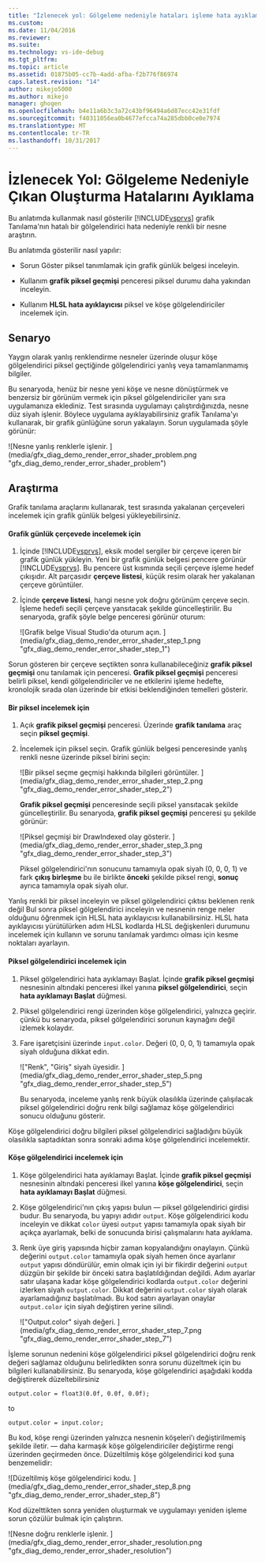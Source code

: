 ```yaml
---
title: "İzlenecek yol: Gölgeleme nedeniyle hataları işleme hata ayıklama | Microsoft Docs"
ms.custom: 
ms.date: 11/04/2016
ms.reviewer: 
ms.suite: 
ms.technology: vs-ide-debug
ms.tgt_pltfrm: 
ms.topic: article
ms.assetid: 01875b05-cc7b-4add-afba-f2b776f86974
caps.latest.revision: "14"
author: mikejo5000
ms.author: mikejo
manager: ghogen
ms.openlocfilehash: b4e11a6b3c3a72c43bf96494a6d87ecc42e31fdf
ms.sourcegitcommit: f40311056ea0b4677efcca74a285dbb0ce0e7974
ms.translationtype: MT
ms.contentlocale: tr-TR
ms.lasthandoff: 10/31/2017
---
```

# <a name="walkthrough-debugging-rendering-errors-due-to-shading"></a>İzlenecek Yol: Gölgeleme Nedeniyle Çıkan Oluşturma Hatalarını Ayıklama
Bu anlatımda kullanmak nasıl gösterilir [!INCLUDE[vsprvs](../../code-quality/includes/vsprvs_md.md)] grafik Tanılama'nın hatalı bir gölgelendirici hata nedeniyle renkli bir nesne araştırın.  
  
 Bu anlatımda gösterilir nasıl yapılır:  
  
-   Sorun Göster piksel tanımlamak için grafik günlük belgesi inceleyin.  
  
-   Kullanım **grafik piksel geçmişi** penceresi piksel durumu daha yakından inceleyin.  
  
-   Kullanım **HLSL hata ayıklayıcısı** piksel ve köşe gölgelendiriciler incelemek için.  
  
## <a name="scenario"></a>Senaryo  
 Yaygın olarak yanlış renklendirme nesneler üzerinde oluşur köşe gölgelendirici piksel geçtiğinde gölgelendirici yanlış veya tamamlanmamış bilgiler.  
  
 Bu senaryoda, henüz bir nesne yeni köşe ve nesne dönüştürmek ve benzersiz bir görünüm vermek için piksel gölgelendiriciler yanı sıra uygulamanıza eklediniz. Test sırasında uygulamayı çalıştırdığınızda, nesne düz siyah işlenir. Böylece uygulama ayıklayabilirsiniz grafik Tanılama'yı kullanarak, bir grafik günlüğüne sorun yakalayın. Sorun uygulamada şöyle görünür:  
  
 ![Nesne yanlış renklerle işlenir. ] (media/gfx_diag_demo_render_error_shader_problem.png "gfx_diag_demo_render_error_shader_problem")  
  
## <a name="investigation"></a>Araştırma  
 Grafik tanılama araçlarını kullanarak, test sırasında yakalanan çerçeveleri incelemek için grafik günlük belgesi yükleyebilirsiniz.  
  
#### <a name="to-examine-a-frame-in-a-graphics-log"></a>Grafik günlük çerçevede incelemek için  
  
1.  İçinde [!INCLUDE[vsprvs](../../code-quality/includes/vsprvs_md.md)], eksik model sergiler bir çerçeve içeren bir grafik günlük yükleyin. Yeni bir grafik günlük belgesi pencere görünür [!INCLUDE[vsprvs](../../code-quality/includes/vsprvs_md.md)]. Bu pencere üst kısmında seçili çerçeve işleme hedef çıkışıdır. Alt parçasıdır **çerçeve listesi**, küçük resim olarak her yakalanan çerçeve görüntüler.  
  
2.  İçinde **çerçeve listesi**, hangi nesne yok doğru görünüm çerçeve seçin. İşleme hedefi seçili çerçeve yansıtacak şekilde güncelleştirilir. Bu senaryoda, grafik şöyle belge penceresi görünür oturum:  
  
     ![Grafik belge Visual Studio'da oturum açın. ] (media/gfx_diag_demo_render_error_shader_step_1.png "gfx_diag_demo_render_error_shader_step_1")  
  
 Sorun gösteren bir çerçeve seçtikten sonra kullanabileceğiniz **grafik piksel geçmişi** onu tanılamak için penceresi. **Grafik piksel geçmişi** penceresi belirli piksel, kendi gölgelendiriciler ve ne etkilerini işleme hedefte, kronolojik sırada olan üzerinde bir etkisi beklendiğinden temelleri gösterir.  
  
#### <a name="to-examine-a-pixel"></a>Bir piksel incelemek için  
  
1.  Açık **grafik piksel geçmişi** penceresi. Üzerinde **grafik tanılama** araç seçin **piksel geçmişi**.  
  
2.  İncelemek için piksel seçin. Grafik günlük belgesi penceresinde yanlış renkli nesne üzerinde piksel birini seçin:  
  
     ![Bir piksel seçme geçmişi hakkında bilgileri görüntüler. ] (media/gfx_diag_demo_render_error_shader_step_2.png "gfx_diag_demo_render_error_shader_step_2")  
  
     **Grafik piksel geçmişi** penceresinde seçili piksel yansıtacak şekilde güncelleştirilir. Bu senaryoda, **grafik piksel geçmişi** penceresi şu şekilde görünür:  
  
     ![Piksel geçmişi bir DrawIndexed olay gösterir. ] (media/gfx_diag_demo_render_error_shader_step_3.png "gfx_diag_demo_render_error_shader_step_3")  
  
     Piksel gölgelendirici'nın sonucunu tamamıyla opak siyah (0, 0, 0, 1) ve fark **çıkış birleşme** bu ile birlikte **önceki** şekilde piksel rengi, **sonuç** ayrıca tamamıyla opak siyah olur.  
  
 Yanlış renkli bir piksel inceleyin ve piksel gölgelendirici çıktısı beklenen renk değil Bul sonra piksel gölgelendirici inceleyin ve nesnenin renge neler olduğunu öğrenmek için HLSL hata ayıklayıcısı kullanabilirsiniz. HLSL hata ayıklayıcısı yürütülürken adım HLSL kodlarda HLSL değişkenleri durumunu incelemek için kullanın ve sorunu tanılamak yardımcı olması için kesme noktaları ayarlayın.  
  
#### <a name="to-examine-the-pixel-shader"></a>Piksel gölgelendirici incelemek için  
  
1.  Piksel gölgelendirici hata ayıklamayı Başlat. İçinde **grafik piksel geçmişi** nesnesinin altındaki penceresi ilkel yanına **piksel gölgelendirici**, seçin **hata ayıklamayı Başlat** düğmesi.  
  
2.  Piksel gölgelendirici rengi üzerinden köşe gölgelendirici, yalnızca geçirir. çünkü bu senaryoda, piksel gölgelendirici sorunun kaynağını değil izlemek kolaydır.  
  
3.  Fare işaretçisini üzerinde `input.color`. Değeri (0, 0, 0, 1) tamamıyla opak siyah olduğuna dikkat edin.  
  
     !["Renk", "Giriş" siyah üyesidir. ] (media/gfx_diag_demo_render_error_shader_step_5.png "gfx_diag_demo_render_error_shader_step_5")  
  
     Bu senaryoda, inceleme yanlış renk büyük olasılıkla üzerinde çalışılacak piksel gölgelendirici doğru renk bilgi sağlamaz köşe gölgelendirici sonucu olduğunu gösterir.  
  
 Köşe gölgelendirici doğru bilgileri piksel gölgelendirici sağladığını büyük olasılıkla saptadıktan sonra sonraki adıma köşe gölgelendirici incelemektir.  
  
#### <a name="to-examine-the-vertex-shader"></a>Köşe gölgelendirici incelemek için  
  
1.  Köşe gölgelendirici hata ayıklamayı Başlat. İçinde **grafik piksel geçmişi** nesnesinin altındaki penceresi ilkel yanına **köşe gölgelendirici**, seçin **hata ayıklamayı Başlat** düğmesi.  
  
2.  Köşe gölgelendirici'nın çıkış yapısı bulun — piksel gölgelendirici girdisi budur. Bu senaryoda, bu yapıyı adıdır `output`. Köşe gölgelendirici kodu inceleyin ve dikkat `color` üyesi `output` yapısı tamamıyla opak siyah bir açıkça ayarlamak, belki de sonucunda birisi çalışmalarını hata ayıklama.  
  
3.  Renk üye giriş yapısında hiçbir zaman kopyalandığını onaylayın. Çünkü değerini `output.color` tamamıyla opak siyah hemen önce ayarlanır `output` yapısı döndürülür, emin olmak için iyi bir fikirdir değerini `output` düzgün bir şekilde bir önceki satıra başlatıldığından değildi. Adım ayarlar satır ulaşana kadar köşe gölgelendirici kodlarda `output.color` değerini izlerken siyah `output.color`. Dikkat değerini `output.color` siyah olarak ayarlamadığınız başlatılmadı. Bu kod satırı ayarlayan onaylar `output.color` için siyah değiştiren yerine silindi.  
  
     !["Output.color" siyah değeri. ] (media/gfx_diag_demo_render_error_shader_step_7.png "gfx_diag_demo_render_error_shader_step_7")  
  
 İşleme sorunun nedenini köşe gölgelendirici piksel gölgelendirici doğru renk değeri sağlamaz olduğunu belirledikten sonra sorunu düzeltmek için bu bilgileri kullanabilirsiniz. Bu senaryoda, köşe gölgelendirici aşağıdaki kodda değiştirerek düzeltebilirsiniz  
  
```  
output.color = float3(0.0f, 0.0f, 0.0f);  
```  
  
 to  
  
```hlsl  
output.color = input.color;  
```  
  
 Bu kod, köşe rengi üzerinden yalnızca nesnenin köşeleri'ı değiştirilmemiş şekilde iletir. — daha karmaşık köşe gölgelendiriciler değiştirme rengi üzerinden geçirmeden önce. Düzeltilmiş köşe gölgelendirici kod şuna benzemelidir:  
  
 ![Düzeltilmiş köşe gölgelendirici kodu. ] (media/gfx_diag_demo_render_error_shader_step_8.png "gfx_diag_demo_render_error_shader_step_8")  
  
 Kod düzelttikten sonra yeniden oluşturmak ve uygulamayı yeniden işleme sorun çözülür bulmak için çalıştırın.  
  
 ![Nesne doğru renklerle işlenir. ] (media/gfx_diag_demo_render_error_shader_resolution.png "gfx_diag_demo_render_error_shader_resolution")